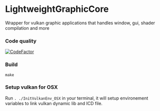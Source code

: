# LightweightGraphicCore

Wrapper for vulkan graphic applications that handles window, gui, shader compilation and more

### Code quality
[![CodeFactor](https://www.codefactor.io/repository/github/alelievr/lightweightgraphiccore/badge)](https://www.codefactor.io/repository/github/alelievr/lightweightgraphiccore)

### Build

`make`

### Setup vulkan for OSX

Run `. ./InitVulkanEnv_OSX` in your terminal, it will setup environement variables to link vulkan dynamic lib and ICD file.
